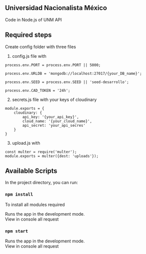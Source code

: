 ## Universidad Nacionalista México

Code in Node.js of UNM API

## Required steps

Create config folder with three files<br>
1. config.js file with

```
process.env.PORT = process.env.PORT || 5000;

process.env.URLDB = 'mongodb://localhost:27017/{your_DB_name}';

process.env.SEED = process.env.SEED || 'seed-desarrollo';

process.env.CAD_TOKEN = '24h';

```

2. secrets.js file with your keys of cloudinary

```
module.exports = {
    cloudinary: {
        api_key: '{your_api_key}',
        cloud_name: '{your_cloud_name}',
        api_secret: 'your_api_secres'
    }
}

```

3. upload.js with 

```
const multer = require('multer');
module.exports = multer({dest: 'uploads'});

```

## Available Scripts

In the project directory, you can run:

### `npm install`

To install all modules required

Runs the app in the development mode.<br>
View in console all request 

### `npm start`

Runs the app in the development mode.<br>
View in console all request 
